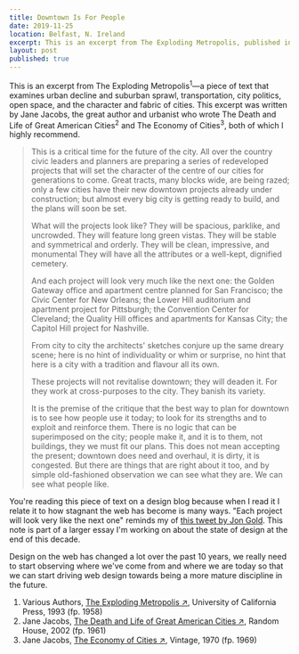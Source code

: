 ```yaml
---
title: Downtown Is For People
date: 2019-11-25
location: Belfast, N. Ireland
excerpt: This is an excerpt from The Exploding Metropolis, published in 1958. This particular chapter was written by Jane Jacobs....
layout: post
published: true
---
```


This is an excerpt from The Exploding Metropolis<sup>1</sup>—a piece of text that examines urban decline and suburban sprawl, transportation, city politics, open space, and the character and fabric of cities. This excerpt was written by Jane Jacobs, the great author and urbanist who wrote The Death and Life of Great American Cities<sup>2</sup> and The Economy of Cities<sup>3</sup>, both of which I highly recommend.

> This is a critical time for the future of the city. All over the country civic leaders and planners are preparing a series of redeveloped projects that will set the character of the centre of our cities for generations to come. Great tracts, many blocks wide, are being razed; only a few cities have their new downtown projects already under construction; but almost every big city is getting ready to build, and the plans will soon be set.
>
> What will the projects look like? They will be spacious, parklike, and uncrowded. They will feature long green vistas. They will be stable and symmetrical and orderly. They will be clean, impressive, and monumental They will have all the attributes or a well-kept, dignified cemetery.
>
> And each project will look very much like the next one: the Golden Gateway office and apartment centre planned for San Francisco;  the Civic Center for New Orleans; the Lower Hill auditorium and apartment project for Pittsburgh; the Convention Center for Cleveland; the Quality Hill offices and apartments for Kansas City; the Capitol Hill project for Nashville.
>
> From city to city the architects' sketches conjure up the same dreary scene; here is no hint of individuality or whim or surprise, no hint that here is a city with a tradition and flavour all its own. 
>
> These projects will not revitalise downtown; they will deaden it. For they work at cross-purposes to the city. They banish its variety.
>
> It is the premise of the critique that the best way to plan for downtown is to see how people use it today; to look for its strengths and to exploit and reinforce them. There is no logic that can be superimposed on the city; people make it, and it is to them, not buildings, they we must fit our plans. This does not mean accepting the present; downtown does need and overhaul, it is dirty, it is congested. But there are things that are right about it too, and by simple old-fashioned observation we can see what they are. We can see what people like.

You're reading this piece of text on a design blog because when I read it I relate it to how stagnant the web has become is many ways. "Each project will look very like the next one" reminds my of [this tweet by Jon Gold](https://twitter.com/jongold/status/694591217523363840?s=20). This note is part of a larger essay I'm working on about the state of design at the end of this decade. 

Design on the web has changed a lot over the past 10 years, we really need to start observing where we've come from and where we are today so that we can start driving web design towards being a more mature discipline in the future.

<ol class="gray f6 lh-copy ml0">
    <li>Various Authors, <a href="https://www.goodreads.com/book/show/552478.The_Exploding_Metropolis?from_search=true&qid=qbNpXCcnlM&rank=1" target="_blank">The Exploding Metropolis &#8599;</a>, University of California Press, 1993 (fp. 1958)</li>
    <li>Jane Jacobs, <a href="https://www.goodreads.com/book/show/30833.The_Death_and_Life_of_Great_American_Cities?ac=1&from_search=true&qid=EEaIaYAN2D&rank=4" target="_blank">The Death and Life of Great American Cities &#8599;</a>, Random House, 2002 (fp. 1961)</li>
    <li>Jane Jacobs, <a href="https://www.goodreads.com/book/show/85398.The_Economy_of_Cities?from_search=true&qid=oiNlrfKBPV&rank=10" target="_blank">The Economy of Cities &#8599;</a>, Vintage, 1970  (fp. 1969)</li>
</ol>